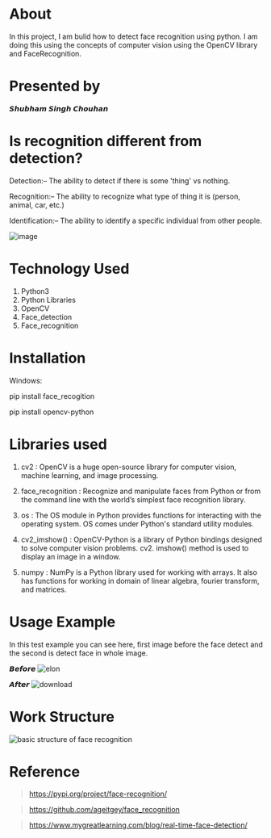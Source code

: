 # About
In this project, I am bulid how to detect face recognition using python. I am doing this using the concepts of computer vision using the OpenCV library and FaceRecognition.

# Presented by

𝙎𝙝𝙪𝙗𝙝𝙖𝙢 𝙎𝙞𝙣𝙜𝙝 𝘾𝙝𝙤𝙪𝙝𝙖𝙣

# Is recognition different from detection?

Detection:– 
The ability to detect if there is some 'thing' vs nothing. 

Recognition:– 
The ability to recognize what type of thing it is (person, animal, car, etc.) 

Identification:– 
The ability to identify a specific individual from other people.


![image](https://user-images.githubusercontent.com/64628073/131237413-aa72868c-88c5-4dd9-83c6-0805719c4b2b.png)


# Technology Used

1. Python3
2. Python Libraries
3. OpenCV
4. Face_detection
5. Face_recognition

# Installation

Windows:

  pip install face_recogition
	
  pip install opencv-python
  
  
# Libraries used

1. cv2 : OpenCV is a huge open-source library for computer vision, machine learning, and image processing.
 
2. face_recognition : Recognize and manipulate faces from Python or from the command line with the world’s simplest face recognition library.

3. os : The OS module in Python provides functions for interacting with the operating system. OS comes under Python's standard utility modules. 
  
4. cv2_imshow() : OpenCV-Python is a library of Python bindings designed to solve computer vision problems. cv2. imshow() method is used to display an image in a window.

5. numpy : NumPy is a Python library used for working with arrays. It also has functions for working in domain of linear algebra, fourier transform, and matrices.


# Usage Example

In this test example you can see here, first image before the face detect and the second is detect face in whole image.

𝘽𝙚𝙛𝙤𝙧𝙚
![elon](https://user-images.githubusercontent.com/64628073/131212911-7a03d267-39c1-40c5-9d4b-6d17a540078b.jpg)

𝘼𝙛𝙩𝙚𝙧
![download](https://user-images.githubusercontent.com/64628073/131212926-64fcfa41-a57a-4efb-84ae-b5530ab86620.png)

# Work Structure

![basic structure of face recognition](https://user-images.githubusercontent.com/64628073/131213116-23aa99a6-44d9-42a4-8bfe-6c4afac724d3.png)

# Reference

> https://pypi.org/project/face-recognition/

> https://github.com/ageitgey/face_recognition

> https://www.mygreatlearning.com/blog/real-time-face-detection/

